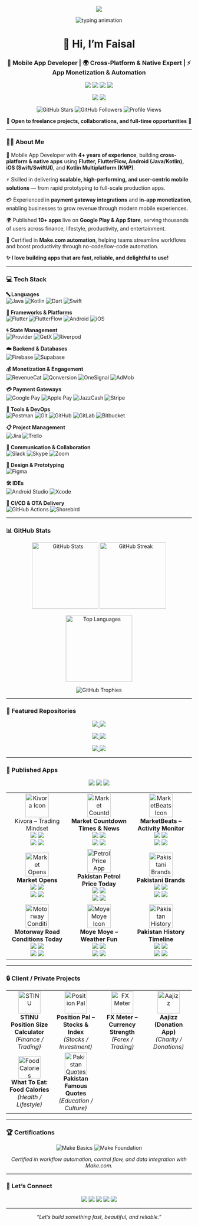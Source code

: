 <!-- Header Banner -->
<p align="center">
  <img src="https://capsule-render.vercel.app/api?type=wave&color=0:0ea5e9,100:22c55e,100:9333ea&height=280&section=header&text=Faisal%20Arshad&fontSize=48&fontColor=ffffff&fontAlignY=30&desc=Mobile%20App%20Engineer%20·%204%2B%20Years%20Experience%20·%2010%2B%20Published%20Apps&descSize=20&descAlign=50&descAlignY=50&descColor=ffffff" />
</p>

<!-- Animated typing tagline -->
<p align="center">
  <img src="https://readme-typing-svg.herokuapp.com?size=20&duration=3000&pause=800&center=true&vCenter=true&width=800&lines=Cross-platform+%7C+Native+Mobile+Development;Rapid+Prototyping+with+Flutter+%26+FlutterFlow;State+Management+%7C+Backend+Integration;Payments+%26+Monetization+%7C+In-App+Engagement;CI%2FCD+%26+OTA+Delivery;Automation+with+Make.com;Building+fast%2C+scalable%2C+user-friendly+apps" alt="typing animation" />
</p>

<h1 align="center">👋 Hi, I’m Faisal</h1>
<h3 align="center">📱 Mobile App Developer | 🌍 Cross-Platform & Native Expert | ⚡ App Monetization & Automation</h3>

<!-- Social Links Row 1: Direct Contacts -->
<p align="center">
  <a href="mailto:faisalarshadciit@gmail.com"><img src="https://img.shields.io/badge/Email-Contact-D14836?style=for-the-badge&logo=gmail&logoColor=white" /></a>
  <a href="https://wa.me/+923088649850"><img src="https://img.shields.io/badge/WhatsApp-Chat-25D366?style=for-the-badge&logo=whatsapp&logoColor=white" /></a>
  <a href="https://www.linkedin.com/in/faisal-arshad-bb5ab1153"><img src="https://img.shields.io/badge/LinkedIn-Connect-0077B5?style=for-the-badge&logo=linkedin&logoColor=white" /></a>
  <a href="https://twitter.com/faisalarshad850"><img src="https://img.shields.io/badge/Twitter-Follow-1DA1F2?style=for-the-badge&logo=twitter&logoColor=white" /></a>
</p>

<!-- Social Links Row 2: Freelance Platforms -->
<p align="center">
  <a href="https://www.upwork.com/freelancers/~0143722ece1833a4ed"><img src="https://img.shields.io/badge/Upwork-Hire-6FDA44?style=for-the-badge&logo=upwork&logoColor=white" /></a>
  <a href="https://www.fiverr.com/faisalarshad850"><img src="https://img.shields.io/badge/Fiverr-Available-1DBF73?style=for-the-badge&logo=fiverr&logoColor=white" /></a>
</p>

<!-- Profile Badges -->
<p align="center">
  <img src="https://img.shields.io/github/stars/faisalarshadciit?label=GitHub%20Stars&logo=github&style=for-the-badge" alt="GitHub Stars"/> 
  <img src="https://img.shields.io/github/followers/faisalarshadciit?label=Followers&logo=github&style=for-the-badge" alt="GitHub Followers"/>
  <img src="https://komarev.com/ghpvc/?username=faisalarshadciit&label=Profile%20Views&color=0ea5e9&style=for-the-badge" alt="Profile Views"/>
</p>

<!-- Call To Action -->
<p align="center">
  📩 <b>Open to freelance projects, collaborations, and full-time opportunities</b> 🚀
</p>

---

### 👨‍💻 About Me  

🚀 Mobile App Developer with **4+ years of experience**, building **cross-platform & native apps** using **Flutter, FlutterFlow, Android (Java/Kotlin), iOS (Swift/SwiftUI)**, and **Kotlin Multiplatform (KMP)**.  

⚡ Skilled in delivering **scalable, high-performing, and user-centric mobile solutions** — from rapid prototyping to full-scale production apps.  

💳 Experienced in **payment gateway integrations** and **in-app monetization**, enabling businesses to grow revenue through modern mobile experiences.  

🌍 Published **10+ apps** live on **Google Play & App Store**, serving thousands of users across finance, lifestyle, productivity, and entertainment.  

🔁 Certified in **Make.com automation**, helping teams streamline workflows and boost productivity through no-code/low-code automation.  

<p align="start">
  <b>✨ I love building apps that are fast, reliable, and delightful to use!</b>
</p>

---

### 💻 Tech Stack  

**🔤 Languages**  
<img src="https://img.shields.io/badge/Java-ED8B00?style=for-the-badge&logo=openjdk&logoColor=white" alt="Java"/> 
<img src="https://img.shields.io/badge/Kotlin-7F52FF?style=for-the-badge&logo=kotlin&logoColor=white" alt="Kotlin"/> 
<img src="https://img.shields.io/badge/Dart-0175C2?style=for-the-badge&logo=dart&logoColor=white" alt="Dart"/> 
<img src="https://img.shields.io/badge/Swift-FA7343?style=for-the-badge&logo=swift&logoColor=white" alt="Swift"/>  

**📱 Frameworks & Platforms**  
<img src="https://img.shields.io/badge/Flutter-02569B?style=for-the-badge&logo=flutter&logoColor=white" alt="Flutter"/> 
<img src="https://img.shields.io/badge/FlutterFlow-027DFD?style=for-the-badge&logo=flutter&logoColor=white" alt="FlutterFlow"/> 
<img src="https://img.shields.io/badge/Android-3DDC84?style=for-the-badge&logo=android&logoColor=white" alt="Android"/> 
<img src="https://img.shields.io/badge/iOS-000000?style=for-the-badge&logo=apple&logoColor=white" alt="iOS"/>  

**🌀 State Management**  
<img src="https://img.shields.io/badge/Provider-02569B?style=for-the-badge&logo=flutter&logoColor=white" alt="Provider"/> 
<img src="https://img.shields.io/badge/GetX-673AB7?style=for-the-badge&logo=flutter&logoColor=white" alt="GetX"/> 
<img src="https://img.shields.io/badge/Riverpod-42A5F5?style=for-the-badge&logo=flutter&logoColor=white" alt="Riverpod"/>  

**☁️ Backend & Databases**  
<img src="https://img.shields.io/badge/Firebase-FFCA28?style=for-the-badge&logo=firebase&logoColor=black" alt="Firebase"/> 
<img src="https://img.shields.io/badge/Supabase-3ECF8E?style=for-the-badge&logo=supabase&logoColor=white" alt="Supabase"/>  

**💰 Monetization & Engagement**  
<img src="https://img.shields.io/badge/RevenueCat-FF6F00?style=for-the-badge&logo=cat&logoColor=white" alt="RevenueCat"/> 
<img src="https://img.shields.io/badge/Qonversion-2E7D32?style=for-the-badge&logo=google-pay&logoColor=white" alt="Qonversion"/> 
<img src="https://img.shields.io/badge/OneSignal-E4405F?style=for-the-badge&logo=onesignal&logoColor=white" alt="OneSignal"/> 
<img src="https://img.shields.io/badge/AdMob-4285F4?style=for-the-badge&logo=googleads&logoColor=white" alt="AdMob"/>  

**💳 Payment Gateways**  
<img src="https://img.shields.io/badge/Google%20Pay-4285F4?style=for-the-badge&logo=googlepay&logoColor=white" alt="Google Pay"/> 
<img src="https://img.shields.io/badge/Apple%20Pay-000000?style=for-the-badge&logo=applepay&logoColor=white" alt="Apple Pay"/> 
<img src="https://img.shields.io/badge/JazzCash-F58220?style=for-the-badge&logo=money&logoColor=white" alt="JazzCash"/> 
<img src="https://img.shields.io/badge/Stripe-008CDD?style=for-the-badge&logo=stripe&logoColor=white" alt="Stripe"/>  

**🧰 Tools & DevOps**  
<img src="https://img.shields.io/badge/Postman-FF6C37?style=for-the-badge&logo=postman&logoColor=white" alt="Postman"/> 
<img src="https://img.shields.io/badge/Git-F05032?style=for-the-badge&logo=git&logoColor=white" alt="Git"/> 
<img src="https://img.shields.io/badge/GitHub-181717?style=for-the-badge&logo=github&logoColor=white" alt="GitHub"/> 
<img src="https://img.shields.io/badge/GitLab-FCA121?style=for-the-badge&logo=gitlab&logoColor=white" alt="GitLab"/> 
<img src="https://img.shields.io/badge/Bitbucket-0052CC?style=for-the-badge&logo=bitbucket&logoColor=white" alt="Bitbucket"/>  

**📋 Project Management**  
<img src="https://img.shields.io/badge/Jira-0052CC?style=for-the-badge&logo=jira&logoColor=white" alt="Jira"/> 
<img src="https://img.shields.io/badge/Trello-026AA7?style=for-the-badge&logo=trello&logoColor=white" alt="Trello"/>  

**💬 Communication & Collaboration**  
<img src="https://img.shields.io/badge/Slack-4A154B?style=for-the-badge&logo=slack&logoColor=white" alt="Slack"/> 
<img src="https://img.shields.io/badge/Skype-00AFF0?style=for-the-badge&logo=skype&logoColor=white" alt="Skype"/> 
<img src="https://img.shields.io/badge/Zoom-2D8CFF?style=for-the-badge&logo=zoom&logoColor=white" alt="Zoom"/> 

**🎨 Design & Prototyping**  
<img src="https://img.shields.io/badge/Figma-F24E1E?style=for-the-badge&logo=figma&logoColor=white" alt="Figma"/> 

**🛠 IDEs**  
<img src="https://img.shields.io/badge/Android%20Studio-3DDC84?style=for-the-badge&logo=androidstudio&logoColor=white" alt="Android Studio"/> 
<img src="https://img.shields.io/badge/Xcode-147EFB?style=for-the-badge&logo=xcode&logoColor=white" alt="Xcode"/>  

**🚀 CI/CD & OTA Delivery**  
<img src="https://img.shields.io/badge/GitHub%20Actions-2088FF?style=for-the-badge&logo=githubactions&logoColor=white" alt="GitHub Actions"/> 
<img src="https://img.shields.io/badge/Shorebird-06B6D4?style=for-the-badge&logo=flutter&logoColor=white" alt="Shorebird"/>  

---

### 📊 GitHub Stats  

<p align="center">
  <img height="180" src="https://github-readme-stats.vercel.app/api?username=faisalarshadciit&show_icons=true&theme=react&hide_border=false&count_private=true" alt="GitHub Stats"/>
  <img height="180" src="https://github-readme-streak-stats.herokuapp.com?user=faisalarshadciit&theme=react&hide_border=false" alt="GitHub Streak"/>
</p>

<p align="center">
  <img height="180" src="https://github-readme-stats.vercel.app/api/top-langs/?username=faisalarshadciit&layout=compact&theme=react&hide_border=false" alt="Top Languages"/>
</p>

<p align="center">
  <img src="https://github-profile-trophy.vercel.app/?username=faisalarshadciit&theme=algolia&no-frame=true&margin-w=10&margin-h=10" alt="GitHub Trophies"/>
</p>

---

### 📌 Featured Repositories  
<p align="center">
  <a href="https://github.com/faisalarshadciit/QRCode-Generator-Android-App">
    <img src="https://github-readme-stats.vercel.app/api/pin/?username=faisalarshadciit&repo=QRCode-Generator-Android-App&theme=react" />
  </a>
  <a href="https://github.com/faisalarshadciit/Flutter-FoodDelivery-App-UI">
    <img src="https://github-readme-stats.vercel.app/api/pin/?username=faisalarshadciit&repo=Flutter-FoodDelivery-App-UI&theme=react" />
  </a>
</p>
<p align="center">
  <a href="https://github.com/faisalarshadciit/WeatherApp-Flutter">
    <img src="https://github-readme-stats.vercel.app/api/pin/?username=faisalarshadciit&repo=WeatherApp-Flutter&theme=react" />
  </a>
  <a href="https://github.com/faisalarshadciit/LinkedIn-Post-Fetcher">
    <img src="https://github-readme-stats.vercel.app/api/pin/?username=faisalarshadciit&repo=LinkedIn-Post-Fetcher&theme=react" />
  </a>
</p>
<p align="center">
  <a href="https://github.com/faisalarshadciit/EventBooking-UI-Flutter">
    <img src="https://github-readme-stats.vercel.app/api/pin/?username=faisalarshadciit&repo=EventBooking-UI-Flutter&theme=react" />
  </a>
  <a href="https://github.com/faisalarshadciit/GoogleAdMob-Flutter">
    <img src="https://github-readme-stats.vercel.app/api/pin/?username=faisalarshadciit&repo=GoogleAdMob-Flutter&theme=react" />
  </a>
</p>

---

### 📱 Published Apps  

<p align="center">
  <img src="https://img.shields.io/badge/Total_Apps-9-blue?style=for-the-badge&logo=appstore&logoColor=white"/>
  <img src="https://img.shields.io/badge/Total_Installs-200K%2B-brightgreen?style=for-the-badge&logo=google-play&logoColor=white"/>
  <img src="https://img.shields.io/badge/Average_Rating-4.6★-gold?style=for-the-badge"/>
</p>

<p align="center">
  <table>
    <tr>
      <td align="center" width="33%">
        <img src="https://play-lh.googleusercontent.com/Th7gvhrIMUAleNekY22tEY4JDe5EavV2xyA0t6z8zDcnhP_iG1uyXWFq9HBb_jhke90=w240-h480" width="64" alt="Kivora Icon"/><br/>
        <il
        <strong>Kivora – Trading Mindset</strong><br/>
        <img src="https://img.shields.io/badge/Installs-1K%2B-brightgreen?style=for-the-badge&logo=google-play&logoColor=white"/>
        <img src="https://img.shields.io/badge/Rating-5.0★-blue?style=for-the-badge"/> <br/>
        <a href="https://play.google.com/store/apps/details?id=com.blacktowerinvestments.kivora"><img src="https://img.shields.io/badge/Google_Play-414141?style=for-the-badge&logo=google-play&logoColor=white"/></a>
        <a href="https://apps.apple.com/us/app/kivora-trading-mindset/id6741102936"><img src="https://img.shields.io/badge/App_Store-0D96F6?style=for-the-badge&logo=app-store&logoColor=white"/></a>
      </td>
      <td align="center" width="33%">
        <img src="https://play-lh.googleusercontent.com/tU7NVq3N_BtfVvlHUtcOpFs3D-9s7TXg4or_G9p2z5jbAzl63NZNZoG41MO50XJ0kg=w240-h480" width="64" alt="Market Countdown Icon"/><br/>
        <strong>Market Countdown Times & News</strong><br/>
        <img src="https://img.shields.io/badge/Installs-5K%2B-brightgreen?style=for-the-badge&logo=google-play&logoColor=white"/>
        <img src="https://img.shields.io/badge/Rating-4.96★ (243)-blue?style=for-the-badge"/> <br/>
        <a href="https://play.google.com/store/apps/details?id=com.blacktowerinvestments.marketcountdown"><img src="https://img.shields.io/badge/Google_Play-414141?style=for-the-badge&logo=google-play&logoColor=white"/></a>
        <a href="https://apps.apple.com/us/app/market-countdown-times-news/id1668967522"><img src="https://img.shields.io/badge/App_Store-0D96F6?style=for-the-badge&logo=app-store&logoColor=white"/></a>
      </td>
      <td align="center" width="33%">
        <img src="https://play-lh.googleusercontent.com/DZftg28SuucshlLeWKvzCDfYwFm7ucUbY0Zv-bcDdP-M7_7AeIoqq_ZkyRK7b1_ZQRE=w240-h480" width="64" alt="MarketBeats Icon"/><br/>
        <strong>MarketBeats – Activity Monitor</strong><br/>
        <img src="https://img.shields.io/badge/Installs-5K%2B-brightgreen?style=for-the-badge&logo=google-play&logoColor=white"/>
        <img src="https://img.shields.io/badge/Rating-5.0★-blue?style=for-the-badge"/> <br/>
        <a href="https://play.google.com/store/apps/details?id=com.blacktowerinvesments.marketbeats"><img src="https://img.shields.io/badge/Google_Play-414141?style=for-the-badge&logo=google-play&logoColor=white"/></a>
        <a href="https://apps.apple.com/us/app/market-beats-forex-signals/id1668968485"><img src="https://img.shields.io/badge/App_Store-0D96F6?style=for-the-badge&logo=app-store&logoColor=white"/></a>
      </td>
    </tr>
    <tr>
      <td align="center">
        <img src="https://play-lh.googleusercontent.com/B3NMFWjUx5B5iXyHLOC1_o70Thzq0XCLQEkp2bt3CCKkhHKOjhE6_ycKj1qMTJhMlHo=w240-h480" width="64" alt="Market Opens Icon"/><br/>
        <strong>Market Opens</strong><br/>
        <img src="https://img.shields.io/badge/Installs-10K%2B-brightgreen?style=for-the-badge&logo=google-play&logoColor=white"/>
        <img src="https://img.shields.io/badge/Rating-4.7★-blue?style=for-the-badge"/> <br/>
        <a href="https://play.google.com/store/apps/details?id=com.blacktowerinvestments.marketopens"><img src="https://img.shields.io/badge/Google_Play-414141?style=for-the-badge&logo=google-play&logoColor=white"/></a>
        <a href="https://apps.apple.com/us/app/market-opens/id1570812994"><img src="https://img.shields.io/badge/App_Store-0D96F6?style=for-the-badge&logo=app-store&logoColor=white"/></a>
      </td>
      <td align="center">
        <img src="https://play-lh.googleusercontent.com/ydoQ92cr0Z_PHVXur-YuVvRSNbi46DzqH35tQ19I4nWuCGs9d0_4BpOkP09vT4IxEg=w240-h480" width="64" alt="Petrol Price App Icon"/><br/>
        <strong>Pakistan Petrol Price Today</strong><br/>
        <img src="https://img.shields.io/badge/Installs-100K%2B-brightgreen?style=for-the-badge&logo=google-play&logoColor=white"/>
        <img src="https://img.shields.io/badge/Rating-4.5 (3K+)★-blue?style=for-the-badge"/> <br/>
        <a href="https://play.google.com/store/apps/details?id=com.atrule.pakistanpetrolpricetoday"><img src="https://img.shields.io/badge/Google_Play-414141?style=for-the-badge&logo=google-play&logoColor=white"/></a>
        <a href="https://apps.apple.com/us/app/pakistan-petrol-price-today/id6468675163"><img src="https://img.shields.io/badge/App_Store-0D96F6?style=for-the-badge&logo=app-store&logoColor=white"/></a>
      </td>
      <td align="center">
        <img src="https://play-lh.googleusercontent.com/3DlnF-fz8otJnyX6poWXHaiM8qPWDiiMdiSWwXnhNKkPcWoo00E4Jf8rLCCl0q8be4M=w240-h480" width="64" alt="Pakistani Brands Icon"/><br/>
        <strong>Pakistani Brands</strong><br/>
        <img src="https://img.shields.io/badge/Installs-5K%2B-brightgreen?style=for-the-badge&logo=google-play&logoColor=white"/>
        <img src="https://img.shields.io/badge/Rating-4.1 (48)★-blue?style=for-the-badge"/> <br/>
        <a href="https://play.google.com/store/apps/details?id=com.atrule.fashionapp"><img src="https://img.shields.io/badge/Google_Play-414141?style=for-the-badge&logo=google-play&logoColor=white"/></a>
        <a href="https://apps.apple.com/us/app/pakistani-brands/id6476684286"><img src="https://img.shields.io/badge/App_Store-0D96F6?style=for-the-badge&logo=app-store&logoColor=white"/></a>
      </td>
    </tr>
    <tr>
      <td align="center">
        <img src="https://play-lh.googleusercontent.com/kdQxi_pECUJQbMop-Aid-H4xc88eHplmhELPO4S31lkecDMnlk_0xVMwZMdIb13qmQ=w240-h480" width="64" alt="Motorway Conditions Icon"/><br/>
        <strong>Motorway Road Conditions Today</strong><br/>
        <img src="https://img.shields.io/badge/Installs-10K%2B-brightgreen?style=for-the-badge&logo=google-play&logoColor=white"/>
        <img src="https://img.shields.io/badge/Rating-4.6★%20(1.4K%2B)-blue?style=for-the-badge"/> <br/>
        <a href="https://play.google.com/store/apps/details?id=com.atrule.weatherhighway"><img src="https://img.shields.io/badge/Google_Play-414141?style=for-the-badge&logo=google-play&logoColor=white"/></a>
        <a href="https://apps.apple.com/us/app/motorway-conditions-today/id6472891321"><img src="https://img.shields.io/badge/App_Store-0D96F6?style=for-the-badge&logo=app-store&logoColor=white"/></a>
      </td>
      <td align="center">
        <img src="https://play-lh.googleusercontent.com/DTQJK3HLPx539hWwb_-DqPph34qrUql9d5ynuST6WepHMe42Z73xr5HV5eHVQX5JDU0=w240-h480" width="64" alt="Moye Moye Icon"/><br/>
        <strong>Moye Moye – Weather Fun</strong><br/>
        <img src="https://img.shields.io/badge/Installs-1K%2B-brightgreen?style=for-the-badge&logo=google-play&logoColor=white"/>
        <img src="https://img.shields.io/badge/Rating-5.0★-blue?style=for-the-badge"/> <br/>
        <a href="https://play.google.com/store/apps/details?id=com.atrule.bakwaasmausam"><img src="https://img.shields.io/badge/Google_Play-414141?style=for-the-badge&logo=google-play&logoColor=white"/></a>
        <a href="https://apps.apple.com/us/app/moye-moye-making-weather-fun/id6479732025"><img src="https://img.shields.io/badge/App_Store-0D96F6?style=for-the-badge&logo=app-store&logoColor=white"/></a>
      </td>
      <td align="center">
        <img src="https://play-lh.googleusercontent.com/QuZqQCJ53bM9dJ3n4xVg7FnhGTeDP2Rn3jPQZ0Grq67ffl8H4mkLoKyPpi6i3XA9WB_U=w480-h960-rw" width="64" alt="Pakistan History Timeline Icon"/><br/>
        <strong>Pakistan History Timeline</strong><br/>
        <img src="https://img.shields.io/badge/Installs-5K%2B-brightgreen?style=for-the-badge&logo=google-play&logoColor=white"/>
        <img src="https://img.shields.io/badge/Rating-4.1★ (12)-blue?style=for-the-badge"/> <br/>
        <a href="https://play.google.com/store/apps/details?id=com.atrule.pakistan"><img src="https://img.shields.io/badge/Google_Play-414141?style=for-the-badge&logo=google-play&logoColor=white"/></a>
        <a href="https://apps.apple.com/us/app/pakistan-history-timeline/id6476189201"><img src="https://img.shields.io/badge/App_Store-0D96F6?style=for-the-badge&logo=app-store&logoColor=white"/></a>
      </td>
    </tr>
  </table>
</p>

---

### 🔒 Client / Private Projects  

<p align="center">
  <table>
    <tr>
      <td align="center" width="25%">
        <img src="https://img.icons8.com/ios-filled/100/000000/iphone.png" width="60" alt="STINU"/><br/>
        <strong>STINU Position Size Calculator</strong><br/>
        <em>(Finance / Trading)</em>
      </td>
      <td align="center" width="25%">
        <img src="https://img.icons8.com/ios-filled/100/000000/iphone.png" width="60" alt="Position Pal"/><br/>
        <strong>Position Pal – Stocks & Index</strong><br/>
        <em>(Stocks / Investment)</em>
      </td>
      <td align="center" width="25%">
        <img src="https://img.icons8.com/ios-filled/100/000000/iphone.png" width="60" alt="FX Meter"/><br/>
        <strong>FX Meter – Currency Strength</strong><br/>
        <em>(Forex / Trading)</em>
      </td>
      <td align="center" width="25%">
        <img src="https://img.icons8.com/ios-filled/100/000000/iphone.png" width="60" alt="Aajizz"/><br/>
        <strong>Aajizz (Donation App)</strong><br/>
        <em>(Charity / Donations)</em>
      </td>
    </tr>
    <tr>
      <td align="center">
        <img src="https://img.icons8.com/ios-filled/100/000000/iphone.png" width="60" alt="Food Calories"/><br/>
        <strong>What To Eat: Food Calories</strong><br/>
        <em>(Health / Lifestyle)</em>
      </td>
      <td align="center">
        <img src="https://img.icons8.com/ios-filled/100/000000/iphone.png" width="60" alt="Pakistan Quotes"/><br/>
        <strong>Pakistan Famous Quotes</strong><br/>
        <em>(Education / Culture)</em>
      </td>
      <td></td>
      <td></td>
    </tr>
  </table>
</p>

---

### 🏆 Certifications  

<p align="center">
  <img src="https://img.shields.io/badge/Make.com-Basics-blue?style=for-the-badge&logo=google-forms&logoColor=white" alt="Make Basics"/>
  <img src="https://img.shields.io/badge/Make.com-Foundation-green?style=for-the-badge&logo=google-forms&logoColor=white" alt="Make Foundation"/>
</p>

<p align="center">
  <em>Certified in workflow automation, control flow, and data integration with Make.com.</em>
</p>

---

### 🤝 Let’s Connect  
<p align="center">
  <a href="mailto:faisalarshadciit@gmail.com"><img src="https://img.shields.io/badge/Email-Contact-D14836?style=for-the-badge&logo=gmail&logoColor=white" /></a>
  <a href="https://wa.me/+923088649850"><img src="https://img.shields.io/badge/WhatsApp-Chat-25D366?style=for-the-badge&logo=whatsapp&logoColor=white" /></a>
  <a href="https://www.linkedin.com/in/faisal-arshad-bb5ab1153"><img src="https://img.shields.io/badge/LinkedIn-Connect-0077B5?style=for-the-badge&logo=linkedin&logoColor=white" /></a>
  <a href="https://www.upwork.com/freelancers/~0143722ece1833a4ed"><img src="https://img.shields.io/badge/Upwork-Hire-6FDA44?style=for-the-badge&logo=upwork&logoColor=white" /></a>
  <a href="https://www.fiverr.com/faisalarshad850"><img src="https://img.shields.io/badge/Fiverr-Available-1DBF73?style=for-the-badge&logo=fiverr&logoColor=white" /></a>
</p>

---

<p align="center">
  <em>“Let’s build something fast, beautiful, and reliable.”</em>
</p>
